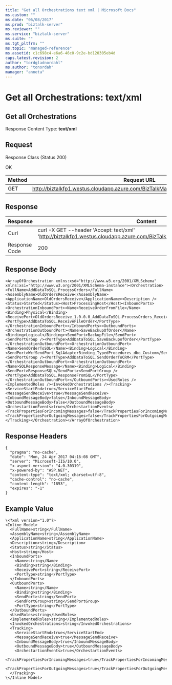 ```yaml
---
title: "Get all Orchestrations text xml | Microsoft Docs"
ms.custom: ""
ms.date: "06/08/2017"
ms.prod: "biztalk-server"
ms.reviewer: ""
ms.service: "biztalk-server"
ms.suite: ""
ms.tgt_pltfrm: ""
ms.topic: "managed-reference"
ms.assetid: c1c698c4-e6a6-46c0-9c2e-bd120305eb4d
caps.latest.revision: 2
author: "tordgladnordahl"
ms.author: "tonordah"
manager: "anneta"
---
```

# Get all Orchestrations: text/xml
## Get all Orchestrations

  Response Content Type: **text/xml**

Request
---
Response Class (Status 200)

OK

Method  | Request URL
------------- | -------------
GET  | http://biztalkfp1.westus.cloudapp.azure.com/BizTalkManagementService/Orchestrations

Response
---

| Response | Content          |
| ------------- | ----------- |
| Curl | curl -X GET --header 'Accept: text/xml' 'http://biztalkfp1.westus.cloudapp.azure.com/BizTalkManagementService/Orchestrations'|
| Response Code | 200|

Response Body
---
```
<ArrayOfOrchestration xmlns:xsd="http://www.w3.org/2001/XMLSchema" xmlns:xsi="http://www.w3.org/2001/XMLSchema-instance"><Orchestration><FullName>AddDataToSQL.ProcessOrders</FullName><AssemblyName>OldOrdersReceive</AssemblyName><ApplicationName>OldOrdersReceive</ApplicationName><Description /><Status>Started</Status><Host>ProcessingHost</Host><InboundPorts><OrchestrationInboundPort><Name>ReceiveOrderFromFile</Name><Binding>Physical</Binding><ReceivePort>OldOrdersReceive_1.0.0.0_AddDataToSQL.ProcessOrders_ReceiveOrderFromFile_2aa35c52bb10d3e0</ReceivePort><PortType>AddDataToSQL.ReceiveFileOrder</PortType></OrchestrationInboundPort></InboundPorts><OutboundPorts><OrchestrationOutboundPort><Name>SaveBackupOfOrder</Name><Binding>Logical</Binding><SendPort>BackupFile</SendPort><SendPortGroup /><PortType>AddDataToSQL.SaveBackupofOrder</PortType></OrchestrationOutboundPort><OrchestrationOutboundPort><Name>SendOrderToSQL</Name><Binding>Logical</Binding><SendPort>WcfSendPort_SqlAdapterBinding_TypedProcedures_dbo_Custom</SendPort><SendPortGroup /><PortType>AddDataToSQL.SendOrderToCRM</PortType></OrchestrationOutboundPort><OrchestrationOutboundPort><Name>SQLResponseMessage</Name><Binding>Logical</Binding><SendPort>ResponseSQL</SendPort><SendPortGroup /><PortType>AddDataToSQL.ResponseFromSQL</PortType></OrchestrationOutboundPort></OutboundPorts><UsedRoles /><ImplementedRoles /><InvokedOrchestrations /><Tracking><ServiceStartEnd>true</ServiceStartEnd><MessageSendReceive>true</MessageSendReceive><InboundMessageBody>false</InboundMessageBody><OutboundMessageBody>false</OutboundMessageBody><OrchestartionEvents>true</OrchestartionEvents><TrackPropertiesForIncomingMessages>false</TrackPropertiesForIncomingMessages><TrackPropertiesForOutgoingMessages>false</TrackPropertiesForOutgoingMessages></Tracking></Orchestration></ArrayOfOrchestration>
```

Response Headers
---

```
{
  "pragma": "no-cache",
  "date": "Mon, 24 Apr 2017 04:16:08 GMT",
  "server": "Microsoft-IIS/10.0",
  "x-aspnet-version": "4.0.30319",
  "x-powered-by": "ASP.NET",
  "content-type": "text/xml; charset=utf-8",
  "cache-control": "no-cache",
  "content-length": "1853",
  "expires": "-1"
}
```

Example Value
---

```
\<?xml version="1.0"?>
<Inline Model>
  <FullName>string</FullName>
  <AssemblyName>string</AssemblyName>
  <ApplicationName>string</ApplicationName>
  <Description>string</Description>
  <Status>string</Status>
  <Host>string</Host>
  <InboundPorts>
    <Name>string</Name>
    <Binding>string</Binding>
    <ReceivePort>string</ReceivePort>
    <PortType>string</PortType>
  </InboundPorts>
  <OutboundPorts>
    <Name>string</Name>
    <Binding>string</Binding>
    <SendPort>string</SendPort>
    <SendPortGroup>string</SendPortGroup>
    <PortType>string</PortType>
  </OutboundPorts>
  <UsedRoles>string</UsedRoles>
  <ImplementedRoles>string</ImplementedRoles>
  <InvokedOrchestrations>string</InvokedOrchestrations>
  <Tracking>
    <ServiceStartEnd>true</ServiceStartEnd>
    <MessageSendReceive>true</MessageSendReceive>
    <InboundMessageBody>true</InboundMessageBody>
    <OutboundMessageBody>true</OutboundMessageBody>
    <OrchestartionEvents>true</OrchestartionEvents>
    <TrackPropertiesForIncomingMessages>true</TrackPropertiesForIncomingMessages>
    <TrackPropertiesForOutgoingMessages>true</TrackPropertiesForOutgoingMessages>
  </Tracking>
\</Inline Model>
```